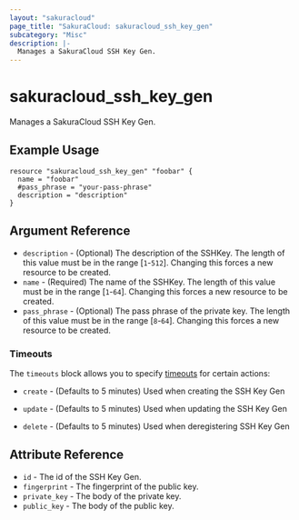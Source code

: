 ```yaml
---
layout: "sakuracloud"
page_title: "SakuraCloud: sakuracloud_ssh_key_gen"
subcategory: "Misc"
description: |-
  Manages a SakuraCloud SSH Key Gen.
---
```


# sakuracloud_ssh_key_gen

Manages a SakuraCloud SSH Key Gen.

## Example Usage

```hcl
resource "sakuracloud_ssh_key_gen" "foobar" {
  name = "foobar"
  #pass_phrase = "your-pass-phrase"
  description = "description"
}
```
## Argument Reference

* `description` - (Optional) The description of the SSHKey. The length of this value must be in the range [`1`-`512`]. Changing this forces a new resource to be created.
* `name` - (Required) The name of the SSHKey. The length of this value must be in the range [`1`-`64`]. Changing this forces a new resource to be created.
* `pass_phrase` - (Optional) The pass phrase of the private key. The length of this value must be in the range [`8`-`64`]. Changing this forces a new resource to be created.



### Timeouts

The `timeouts` block allows you to specify [timeouts](https://www.terraform.io/docs/configuration/resources.html#operation-timeouts) for certain actions:

* `create` - (Defaults to 5 minutes) Used when creating the SSH Key Gen


* `update` - (Defaults to 5 minutes) Used when updating the SSH Key Gen

* `delete` - (Defaults to 5 minutes) Used when deregistering SSH Key Gen



## Attribute Reference

* `id` - The id of the SSH Key Gen.
* `fingerprint` - The fingerprint of the public key.
* `private_key` - The body of the private key.
* `public_key` - The body of the public key.



